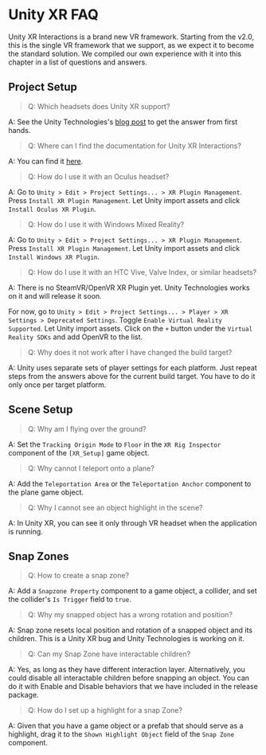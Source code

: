 # Unity XR FAQ

Unity XR Interactions is a brand new VR framework. Starting from the v2.0, this is the single VR framework that we support, as we expect it to become the standard solution. We compiled our own experience with it into this chapter in a list of questions and answers.

## Project Setup

> Q: Which headsets does Unity XR support?

A: See the Unity Technologies's [blog post](https://blogs.unity3d.com/2020/01/24/unity-xr-platform-updates/) to get the answer from first hands.

> Q: Where can I find the documentation for Unity XR Interactions?

A: You can find it [here](https://docs.unity3d.com/Packages/com.unity.xr.interaction.toolkit@0.9/manual/index.html).

> Q: How do I use it with an Oculus headset?

A: Go to `Unity > Edit > Project Settings... > XR Plugin Management`. Press `Install XR Plugin Management`. Let Unity import assets and click `Install Oculus XR Plugin`.

> Q: How do I use it with Windows Mixed Reality?

A: Go to `Unity > Edit > Project Settings... > XR Plugin Management`. Press `Install XR Plugin Management`. Let Unity import assets and click `Install Windows XR Plugin`.

> Q: How do I use it with an HTC Vive, Valve Index, or similar headsets?

A: There is no SteamVR/OpenVR XR Plugin yet. Unity Technologies works on it and will release it soon. 

For now, go to `Unity > Edit > Project Settings... > Player > XR Settings > Deprecated Settings`. Toggle `Enable Virtual Reality Supported`. Let Unity import assets. Click on the `+` button under the `Virtual Reality SDKs` and add OpenVR to the list.

> Q: Why does it not work after I have changed the build target?

A: Unity uses separate sets of player settings for each platform. Just repeat steps from the answers above for the current build target. You have to do it only once per target platform.

## Scene Setup

> Q: Why am I flying over the ground?

A: Set the `Tracking Origin Mode` to `Floor` in the `XR Rig Inspector` component of the `[XR_Setup]` game object.

> Q: Why cannot I teleport onto a plane?

A: Add the `Teleportation Area` or the `Teleportation Anchor` component to the plane game object.

> Q: Why I cannot see an object highlight in the scene?

A: In Unity XR, you can see it only through VR headset when the application is running.

## Snap Zones

> Q: How to create a snap zone?

A: Add a `Snapzone Property` component to a game object, a collider, and set the collider's `Is Trigger` field to `true`.

> Q: Why my snapped object has a wrong rotation and position?

A: Snap zone resets local position and rotation of a snapped object and its children. This is a Unity XR bug and Unity Technologies is working on it.

> Q: Can my Snap Zone have interactable children?

A: Yes, as long as they have different interaction layer. Alternatively, you could disable all interactable children before snapping an object. You can do it with Enable and Disable behaviors that we have included in the release package.

> Q: How do I set up a highlight for a snap Zone?

A: Given that you have a game object or a prefab that should serve as a highlight, drag it to the `Shown Highlight Object` field of the `Snap Zone` component.